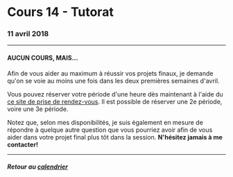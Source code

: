 # Cours 14 - Tutorat

### 11 avril 2018

-----

#### AUCUN COURS, MAIS… 

Afin de vous aider au maximum à réussir vos projets finaux, je demande qu'on se voie au moins une fois dans les deux premières semaines d'avril.

Vous pouvez réserver votre période d'une heure dès maintenant à l'aide du [ce site de prise de rendez-vous](https://taemio-free.10to8.com). Il est possible de réserver une 2e période, voire une 3e période.

Notez que, selon mes disponibilités, je suis également en mesure de répondre à quelque autre question que vous pourriez avoir afin de vous aider dans votre projet final plus tôt dans la session. **N'hésitez jamais à me contacter!**

-----

##### Retour au [calendrier](/calendrier.md)
